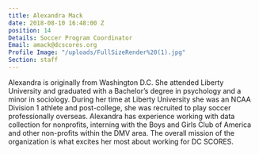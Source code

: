 ```yaml
---
title: Alexandra Mack
date: 2018-08-10 16:48:00 Z
position: 14
Details: Soccer Program Coordinator
Email: amack@dcscores.org
Profile Image: "/uploads/FullSizeRender%20(1).jpg"
Section: staff
---
```


Alexandra is originally from Washington D.C. She attended Liberty University and graduated with a Bachelor’s degree in psychology and a minor in sociology. During her time at Liberty University she was an NCAA Division 1 athlete and post-college, she was recruited to play soccer professionally overseas. Alexandra has experience working with data collection for nonprofits, interning with the Boys and Girls Club of America and other non-profits within the DMV area. The overall mission of the organization is what excites her most about working for DC SCORES.
